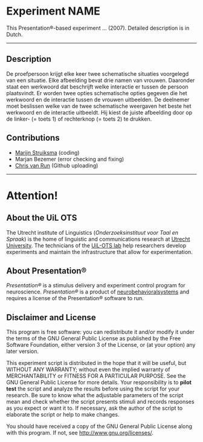 # Experiment NAME
This Presentation®-based experiment ... (2007). Detailed description is in Dutch.

---
## Description
De proefpersoon krijgt elke keer twee schematische situaties voorgelegd van een situatie. Elke afbeelding bevat drie namen van vrouwen. Daaronder staat een werkwoord dat beschrijft welke interactie er tussen de persoon plaatsvindt. Er worden twee opties schematische opties gegeven die het werkwoord en de interactie  tussen de vrouwen uitbeelden.  De deelnemer moet beslissen welke van de twee schematische weergaven het beste het werkwoord en de interactie uitbeeldt. Hij kiest de juiste afbeelding door op de linker- (= toets 1) of rechterknop (= toets 2) te drukken.


## Contributions
*   [Marijn Struiksma](https://www.uu.nl/medewerkers/mstruiksma) (coding)
*   Marjan Bezemer (error checking and fixing)
*   [Chris van Run](https://www.uu.nl/medewerkers/CPAvanRun) (Github uploading)


---
# Attention!

## About the UiL OTS
The Utrecht institute of Linguistics (_Onderzoeksinstituut voor Taal en Spraak_) is the home of linguistic and communications research at [Utrecht University](https://www.uu.nl/). The technicians of the [UiL-OTS lab](https://uilots-labs.wp.hum.uu.nl/) help researchers develop experiments and maintain the infrastructure that allow for experimentation.

## About Presentation®
_Presentation®_ is a stimulus delivery and experiment control program for neuroscience. _Presentation®_ is a product of [neurobehavioralsystems](https://www.neurobs.com/) and requires a license of the Presentation® software to run.

## Disclaimer and License
This program is free software: you can redistribute it and/or modify
it under the terms of the GNU General Public License as published by
the Free Software Foundation, either version 3 of the License, or
(at your option) any later version.

This experiment script is distributed in the hope that it will be useful,
but WITHOUT ANY WARRANTY; without even the implied warranty of
MERCHANTABILITY or FITNESS FOR A PARTICULAR PURPOSE.  See the
GNU General Public License for more details. Your responsibility is to **pilot test** the script and analyze the results before using the script for your research. Be sure to know what the adjustable parameters of the script mean and check whether the script presents stimuli and records responses as you expect or want it to. If necessary, ask the author of the script to elaborate the script or help to make changes.

You should have received a copy of the GNU General Public License
along with this program.  If not, see <http://www.gnu.org/licenses/>.
